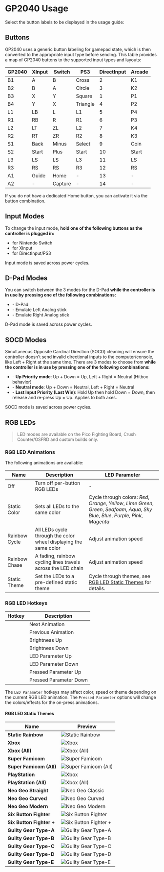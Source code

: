 # GP2040 Usage

Select the button labels to be displayed in the usage guide: <label-selector></label-selector>

## Buttons

GP2040 uses a generic button labeling for gamepad state, which is then converted to the appropriate input type before sending. This table provides a map of GP2040 buttons to the supported input types and layouts:

| GP2040  | XInput | Switch  | PS3          | DirectInput  | Arcade |
| ------- | ------ | ------- | ------------ | ------------ | ------ |
| B1      | A      | B       | Cross        | 2            | K1     |
| B2      | B      | A       | Circle       | 3            | K2     |
| B3      | X      | Y       | Square       | 1            | P1     |
| B4      | Y      | X       | Triangle     | 4            | P2     |
| L1      | LB     | L       | L1           | 5            | P4     |
| R1      | RB     | R       | R1           | 6            | P3     |
| L2      | LT     | ZL      | L2           | 7            | K4     |
| R2      | RT     | ZR      | R2           | 8            | K3     |
| S1      | Back   | Minus   | Select       | 9            | Coin   |
| S2      | Start  | Plus    | Start        | 10           | Start  |
| L3      | LS     | LS      | L3           | 11           | LS     |
| R3      | RS     | RS      | R3           | 12           | RS     |
| A1      | Guide  | Home    | -            | 13           | -      |
| A2      | -      | Capture | -            | 14           | -      |

If you do not have a dedicated Home button, you can activate it via the <hotkey v-bind:buttons='["S1", "S2", "Up"]'></hotkey> button combination.

## Input Modes

To change the input mode, **hold one of the following buttons as the controller is plugged in:**

* <hotkey v-bind:buttons='["B1"]'></hotkey> for Nintendo Switch
* <hotkey v-bind:buttons='["B2"]'></hotkey> for XInput
* <hotkey v-bind:buttons='["B3"]'></hotkey> for DirectInput/PS3

Input mode is saved across power cycles.

## D-Pad Modes

You can switch between the 3 modes for the D-Pad **while the controller is in use by pressing one of the following combinations:**

* <hotkey v-bind:buttons='["S1", "S2", "Down"]'></hotkey> - D-Pad
* <hotkey v-bind:buttons='["S1", "S2", "Left"]'></hotkey> - Emulate Left Analog stick
* <hotkey v-bind:buttons='["S1", "S2", "Right"]'></hotkey> - Emulate Right Analog stick

D-Pad mode is saved across power cycles.

## SOCD Modes

Simultaneous Opposite Cardinal Direction (SOCD) cleaning will ensure the controller doesn't send invalid directional inputs to the computer/console, like Left + Right at the same time. There are 3 modes to choose from **while the controller is in use by pressing one of the following combinations:**

* <hotkey v-bind:buttons='["S2", "A1", "Up"]'></hotkey> - **Up Priority mode**: Up + Down = Up, Left + Right = Neutral (Hitbox behavior)
* <hotkey v-bind:buttons='["S2", "A1", "Down"]'></hotkey> - **Neutral mode**: Up + Down = Neutral, Left + Right = Neutral
* <hotkey v-bind:buttons='["S2", "A1", "Left"]'></hotkey> - **Last Input Priority (Last Win)**: Hold Up then hold Down = Down, then release and re-press Up = Up. Applies to both axes.

SOCD mode is saved across power cycles.

## RGB LEDs

> LED modes are available on the Pico Fighting Board, Crush Counter/OSFRD and custom builds only.

### RGB LED Animations

The following animations are available:

| Name | Description | LED Parameter |
| - | - | - |
| Off | Turn off per-button RGB LEDs | - |
| Static Color | Sets all LEDs to the same color | Cycle through colors: *Red*, *Orange*, *Yellow*, *Lime Green*, *Green*, *Seafoam*, *Aqua*, *Sky Blue*, *Blue*, *Purple*, *Pink*, *Magenta* |
| Rainbow Cycle | All LEDs cycle through the color wheel displaying the same color | Adjust animation speed |
| Rainbow Chase | A fading, rainbow cycling lines travels across the LED chain | Adjust animation speed |
| Static Theme | Set the LEDs to a pre-defined static theme | Cycle through themes, see [RGB LED Static Themes](#rgb-led-static-themes) for details. |

### RGB LED Hotkeys

| Hotkey | Description |
| - | - |
| <hotkey v-bind:buttons='["S1", "S2", "B3"]'></hotkey> | Next Animation |
| <hotkey v-bind:buttons='["S1", "S2", "B1"]'></hotkey> | Previous Animation |
| <hotkey v-bind:buttons='["S1", "S2", "B4"]'></hotkey> | Brightness Up |
| <hotkey v-bind:buttons='["S1", "S2", "B2"]'></hotkey> | Brightness Down |
| <hotkey v-bind:buttons='["S1", "S2", "R1"]'></hotkey> | LED Parameter Up |
| <hotkey v-bind:buttons='["S1", "S2", "R2"]'></hotkey> | LED Parameter Down |
| <hotkey v-bind:buttons='["S1", "S2", "L1"]'></hotkey> | Pressed Parameter Up |
| <hotkey v-bind:buttons='["S1", "S2", "L2"]'></hotkey> | Pressed Parameter Down |

The `LED Parameter` hotkeys may affect color, speed or theme depending on the current RGB LED animation. The `Pressed Parameter` options will change the colors/effects for the on-press animations.

#### RGB LED Static Themes

| Name | Preview |
| - | - |
| **Static Rainbow** | ![Static Rainbow](./assets/images/led-themes/static-rainbow.png) |
| **Xbox** | ![Xbox](./assets/images/led-themes/xbox.png) |
| **Xbox (All)** | ![Xbox (All)](./assets/images/led-themes/xbox-all.png) |
| **Super Famicom** | ![Super Famicom](./assets/images/led-themes/super-famicom.png) |
| **Super Famicom (All)** | ![Super Famicom (All)](./assets/images/led-themes/super-famicom-all.png) |
| **PlayStation** | ![Xbox](./assets/images/led-themes/playstation.png) |
| **PlayStation (All)** | ![Xbox (All)](./assets/images/led-themes/playstation-all.png) |
| **Neo Geo Straight** | ![Neo Geo Classic](./assets/images/led-themes/neogeo-straight.png) |
| **Neo Geo Curved** | ![Neo Geo Curved](./assets/images/led-themes/neogeo-curved.png) |
| **Neo Geo Modern** | ![Neo Geo Modern](./assets/images/led-themes/neogeo-modern.png) |
| **Six Button Fighter** | ![Six Button Fighter](./assets/images/led-themes/six-button-fighter.png) |
| **Six Button Fighter +** | ![Six Button Fighter +](./assets/images/led-themes/six-button-fighter-plus.png) |
| **Guilty Gear Type-A** | ![Guilty Gear Type-A](./assets/images/led-themes/guilty-gear-type-a.png) |
| **Guilty Gear Type-B** | ![Guilty Gear Type-B](./assets/images/led-themes/guilty-gear-type-b.png) |
| **Guilty Gear Type-C** | ![Guilty Gear Type-C](./assets/images/led-themes/guilty-gear-type-c.png) |
| **Guilty Gear Type-D** | ![Guilty Gear Type-D](./assets/images/led-themes/guilty-gear-type-d.png) |
| **Guilty Gear Type-E** | ![Guilty Gear Type-E](./assets/images/led-themes/guilty-gear-type-e.png) |
